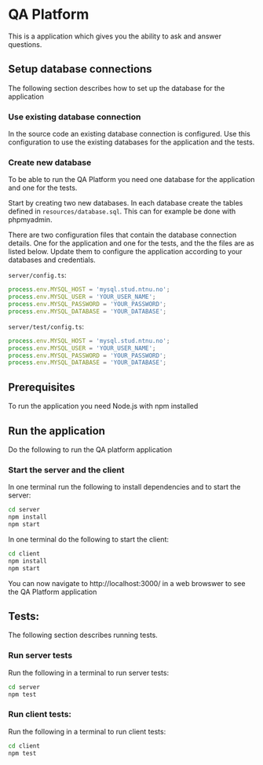 # QA Platform

This is a application which gives you the ability to ask and answer questions. 

## Setup database connections

The following section describes how to set up the database for the application

### Use existing database connection

In the source code an existing database connection is configured. Use this configuration to use the existing databases for the application and the tests.

### Create new database

To be able to run the QA Platform you need one database for the application and one for the tests.

Start by creating two new databases. In each database create the tables defined in `resources/database.sql`. This can for example
be done with phpmyadmin.

There are two configuration files that contain the database connection details. One for the application and one for the tests, and the the files are as listed below.
Update them to configure the application according to your databases and credentials.

`server/config.ts`:

```ts
process.env.MYSQL_HOST = 'mysql.stud.ntnu.no';
process.env.MYSQL_USER = 'YOUR_USER_NAME';
process.env.MYSQL_PASSWORD = 'YOUR_PASSWORD';
process.env.MYSQL_DATABASE = 'YOUR_DATABASE';
```

`server/test/config.ts`:

```ts
process.env.MYSQL_HOST = 'mysql.stud.ntnu.no';
process.env.MYSQL_USER = 'YOUR_USER_NAME';
process.env.MYSQL_PASSWORD = 'YOUR_PASSWORD';
process.env.MYSQL_DATABASE = 'YOUR_DATABASE';
```

## Prerequisites

To run the application you need Node.js with npm installed

## Run the application


Do the following to run the QA platform application

### Start the server and the client

In one terminal run the following to install dependencies and to start the server:

```sh
cd server
npm install
npm start
```

In one terminal do the following to start the client:

```sh
cd client
npm install
npm start
```

You can now navigate to http://localhost:3000/ in a web browswer to see the QA Platform application

## Tests:

The following section describes running tests.

### Run server tests

Run the following in a terminal to run server tests:

```sh
cd server
npm test
```

### Run client tests:

Run the following in a terminal to run client tests:

```sh
cd client
npm test
```
